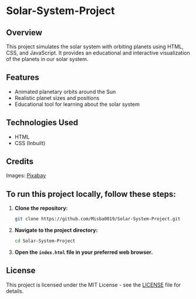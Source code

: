 # Solar-System-Project
## Overview
This project simulates the solar system with orbiting planets using HTML, CSS, and JavaScript. It provides an educational and interactive visualization of the planets in our solar system.

## Features
- Animated planetary orbits around the Sun
- Realistic planet sizes and positions
-  Educational tool for learning about the solar system

## Technologies Used
- HTML
- CSS (Inbuilt)

## Credits
Images: [Pixabay](https://pixabay.com)

## To run this project locally, follow these steps:
1. **Clone the repository:**
    ```bash
    git clone https://github.com/Misba0019/Solar-System-Project.git
    ```

2. **Navigate to the project directory:**
    ```bash
    cd Solar-System-Project
    ```

3. **Open the `index.html` file in your preferred web browser.**

## License
This project is licensed under the MIT License - see the [LICENSE](LICENSE.txt) file for details.

